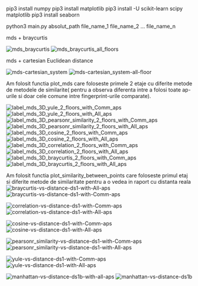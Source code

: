 pip3 install numpy
pip3 install matplotlib
pip3 install -U scikit-learn scipy matplotlib
pip3 install seaborn

python3 main.py absolut_path file_name_1 file_name_2 ... file_name_n

mds + braycurtis

![mds_braycurtis](https://github.com/AndreeaPaiu/mds-similarity/assets/43491777/6f572f0a-fbf0-4f04-b615-0e211ac642a1)
![mds_braycurtis_all_floors](https://github.com/AndreeaPaiu/mds-similarity/assets/43491777/d325b6e1-7818-4a88-b288-f053eabe6dbf)

mds + cartesian Euclidean distance

![mds-cartesian_system](https://github.com/AndreeaPaiu/mds-similarity/assets/43491777/03940ae6-04a8-4f97-8f68-e3d504af440e)
![mds-cartesian_system-all-floor](https://github.com/AndreeaPaiu/mds-similarity/assets/43491777/4743ea7a-a61a-426b-b74d-30fe0735f4f8)

Am folosit functia plot_mds care foloseste primele 2 etaje cu diferite metode de metodele de similarite( pentru a observa diferenta intre a folosi toate ap-urile si doar cele comune intre fingerprint-urile comparate). 

![label_mds_3D_yule_2_floors_with_Comm_aps](https://github.com/AndreeaPaiu/mds-similarity/assets/43491777/d7e859df-4b63-482f-b76e-d5a0fb8cb767)
![label_mds_3D_yule_2_floors_with_All_aps](https://github.com/AndreeaPaiu/mds-similarity/assets/43491777/547cd0e4-ce2d-4fd2-98ea-1c4d6ea2c026)
![label_mds_3D_pearsonr_similarity_2_floors_with_Comm_aps](https://github.com/AndreeaPaiu/mds-similarity/assets/43491777/428691b2-08ff-41cb-a283-d00fecfc85d7)
![label_mds_3D_pearsonr_similarity_2_floors_with_All_aps](https://github.com/AndreeaPaiu/mds-similarity/assets/43491777/05faae51-bfb9-49f7-b023-d6dc732914ab)
![label_mds_3D_cosine_2_floors_with_Comm_aps](https://github.com/AndreeaPaiu/mds-similarity/assets/43491777/e0096736-b474-45f0-9d77-50bf3977cfa7)
![label_mds_3D_cosine_2_floors_with_All_aps](https://github.com/AndreeaPaiu/mds-similarity/assets/43491777/9be36bb7-e7ca-45cc-b3a3-010730831843)
![label_mds_3D_correlation_2_floors_with_Comm_aps](https://github.com/AndreeaPaiu/mds-similarity/assets/43491777/ce25f4d4-b9ae-42f5-8c21-b9481a4c5c15)
![label_mds_3D_correlation_2_floors_with_All_aps](https://github.com/AndreeaPaiu/mds-similarity/assets/43491777/2702f027-8cfe-4a43-b80c-57d79f3e9849)
![label_mds_3D_braycurtis_2_floors_with_Comm_aps](https://github.com/AndreeaPaiu/mds-similarity/assets/43491777/951a6626-8b5e-4d26-b834-75ba99fe6935)
![label_mds_3D_braycurtis_2_floors_with_All_aps](https://github.com/AndreeaPaiu/mds-similarity/assets/43491777/7ec56112-e551-4ff0-b0d0-ce4a1e3ebc62)

Am folosit functia plot_similarity_between_points care foloseste primul etaj si diferite metode de similaritate pentru a o vedea in raport cu distanta reala
![braycurtis-vs-distance-ds1-with-All-aps](https://github.com/AndreeaPaiu/mds-similarity/assets/43491777/a2eee75b-535c-4ae2-92a0-3acd9c7a29ea)
![braycurtis-vs-distance-ds1-with-Comm-aps](https://github.com/AndreeaPaiu/mds-similarity/assets/43491777/56651aad-1b9c-42ef-9ca4-87cdb3b55843)

![correlation-vs-distance-ds1-with-Comm-aps](https://github.com/AndreeaPaiu/mds-similarity/assets/43491777/fd26b4ba-9d37-4f47-9560-21977c5e2853)
![correlation-vs-distance-ds1-with-All-aps](https://github.com/AndreeaPaiu/mds-similarity/assets/43491777/9759aa6f-ec44-4835-89bb-1dd000e56479)

![cosine-vs-distance-ds1-with-Comm-aps](https://github.com/AndreeaPaiu/mds-similarity/assets/43491777/2705d687-9c7f-4909-bb1f-847b5b66538c)
![cosine-vs-distance-ds1-with-All-aps](https://github.com/AndreeaPaiu/mds-similarity/assets/43491777/46e1182c-3442-476f-89be-35fe0266c012)

![pearsonr_similarity-vs-distance-ds1-with-Comm-aps](https://github.com/AndreeaPaiu/mds-similarity/assets/43491777/dc94ebfa-f77a-49f1-a4ec-ea7ff27b8a3c)
![pearsonr_similarity-vs-distance-ds1-with-All-aps](https://github.com/AndreeaPaiu/mds-similarity/assets/43491777/af4d6b8a-66d2-4997-960c-b1fb86844a01)

![yule-vs-distance-ds1-with-Comm-aps](https://github.com/AndreeaPaiu/mds-similarity/assets/43491777/481863e1-ef18-40d8-98bb-00cc44d023e1)
![yule-vs-distance-ds1-with-All-aps](https://github.com/AndreeaPaiu/mds-similarity/assets/43491777/75b10fa2-a694-42f6-a53d-650ceb934bd0)

![manhattan-vs-distance-ds1b-with-all-aps](https://github.com/AndreeaPaiu/mds-similarity/assets/43491777/5cfe3fbb-5d52-452e-b885-b4732f6bb318)
![manhattan-vs-distance-ds1b](https://github.com/AndreeaPaiu/mds-similarity/assets/43491777/dfcd2586-0965-4169-85b8-f910afabc823)
